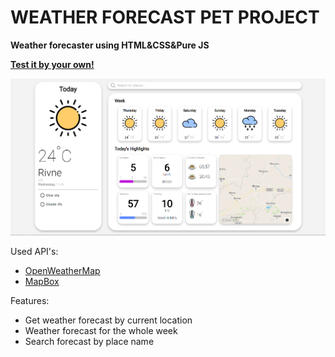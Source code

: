 # WEATHER FORECAST PET PROJECT
**Weather forecaster using HTML&CSS&Pure JS**

**[Test it by your own!](https://stupefied-blackwell-485a2c.netlify.app/)**

![Image](https://raw.githubusercontent.com/h0pped/weather-forecast/main/images/for-md/weather.png)

Used API's:
 - [OpenWeatherMap](https://openweathermap.org/)
 -  [MapBox](https://www.mapbox.com/)

Features:
 - Get weather forecast by current location
 - Weather forecast for the whole week
 - Search forecast by place name
